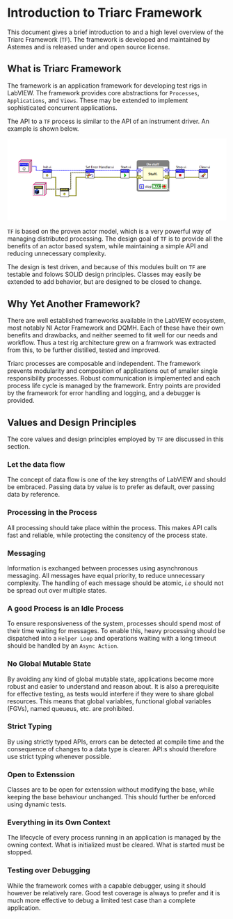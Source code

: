 # Introduction to Triarc Framework

This document gives a brief introduction to and a high level overview of the Triarc Framework (`TF`).
The framework is developed and maintained by Astemes and is released under and open source license. 

## What is Triarc Framework

The framework is an application framework for developing test rigs in LabVIEW.
The framework provides core abstractions for `Processes`, `Applications`, and `Views`.
These may be extended to implement sophisticated concurrent applications. 

The API to a `TF` process is similar to the API of an instrument driver.
An example is shown below. 

![Triarc API Example](img/api.png)

`TF` is based on the proven actor model, which is a very powerful way of managing distributed processing.
The design goal of `TF` is to provide all the benefits of an actor based system, while maintaining a simple API and reducing unnecessary complexity. 

The design is test driven, and because of this modules built on `TF` are testable and folows SOLID design principles.
Classes may easily be extended to add behavior, but are designed to be closed to change.

## Why Yet Another Framework?

There are well established frameworks available in the LabVIEW ecosystem, most notably NI Actor Framework and DQMH.
Each of these have their own benefits and drawbacks, and neither seemed to fit well for our needs and workflow. 
Thus a test rig architecture grew on a framwork was extracted from this, to be further distilled, tested and improved.

Triarc processes are composable and independent.
The framework prevents modularity and composition of applications out of smaller single responsibility processes.
Robust communication is implemented and each process life cycle is managed by the framework.
Entry points are provided by the framework for error handling and logging, and a debugger is provided.

## Values and Design Principles

The core values and design principles employed by `TF` are discussed in this section.

### Let the data flow

The concept of data flow is one of the key strengths of LabVIEW and should be embraced.
Passing data by value is to prefer as default, over passing data by reference.

### Processing in the Process

All processing should take place within the process.
This makes API calls fast and reliable, while protecting the consitency of the process state.

### Messaging

Information is exchanged between processes using asynchronous messaging.
All messages have equal priority, to reduce unnecessary complexity.
The handling of each message should be atomic, *i.e* should not be spread out over multiple states.

### A good Process is an Idle Process

To ensure responsiveness of the system, processes should spend most of their time waiting for messages.
To enable this, heavy processing should be dispatched into a `Helper Loop` and operations waiting with a long timeout should be handled by an `Async Action`.

### No Global Mutable State

By avoiding any kind of global mutable state, applications become more robust and easier to understand and reason about.
It is also a prerequisite for effective testing, as tests would interfere if they were to share global resources.
This means that global variables, functional global variables (FGVs), named queueus, etc. are prohibited.

### Strict Typing

By using strictly typed APIs, errors can be detected at compile time and the consequence of changes to a data type is clearer.
API:s should therefore use strict typing whenever possible.

### Open to Extenssion

Classes are to be open for extenssion without modifying the base, while keeping the base behaviour unchanged.
This should further be enforced using dynamic tests.

### Everything in its Own Context

The lifecycle of every process running in an application is managed by the owning context.
What is initialized must be cleared.
What is started must be stopped.

### Testing over Debugging

While the framework comes with a capable debugger, using it should however be relatively rare.
Good test coverage is always to prefer and it is much more effective to debug a limited test case than a complete application.
